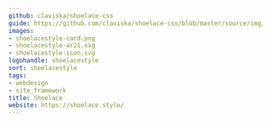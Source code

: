 ```yaml
---
github: claviska/shoelace-css
guide: https://github.com/claviska/shoelace-css/blob/master/source/img/wordmark.svg
images:
- shoelacestyle-card.png
- shoelacestyle-ar21.svg
- shoelacestyle-icon.svg
logohandle: shoelacestyle
sort: shoelacestyle
tags:
- webdesign
- site_framework
title: Shoelace
website: https://shoelace.style/
---
```

